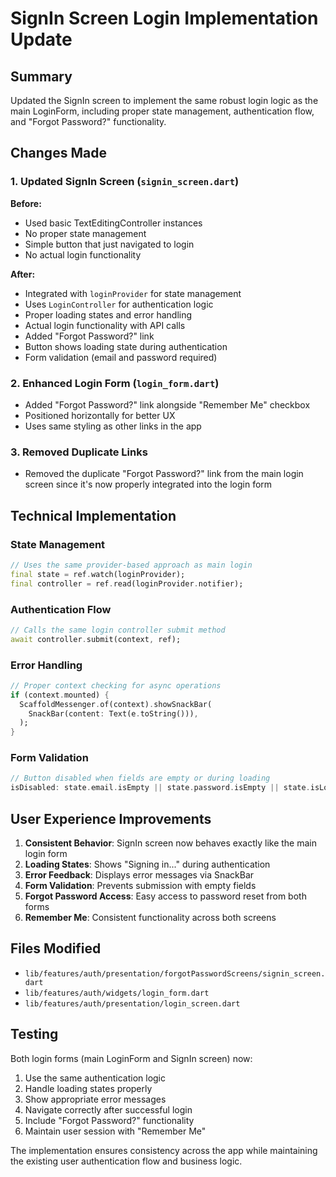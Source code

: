 # SignIn Screen Login Implementation Update

## Summary
Updated the SignIn screen to implement the same robust login logic as the main LoginForm, including proper state management, authentication flow, and "Forgot Password?" functionality.

## Changes Made

### 1. Updated SignIn Screen (`signin_screen.dart`)
**Before:**
- Used basic TextEditingController instances
- No proper state management
- Simple button that just navigated to login
- No actual login functionality

**After:**
- Integrated with `loginProvider` for state management
- Uses `LoginController` for authentication logic
- Proper loading states and error handling
- Actual login functionality with API calls
- Added "Forgot Password?" link
- Button shows loading state during authentication
- Form validation (email and password required)

### 2. Enhanced Login Form (`login_form.dart`)
- Added "Forgot Password?" link alongside "Remember Me" checkbox
- Positioned horizontally for better UX
- Uses same styling as other links in the app

### 3. Removed Duplicate Links
- Removed the duplicate "Forgot Password?" link from the main login screen since it's now properly integrated into the login form

## Technical Implementation

### State Management
```dart
// Uses the same provider-based approach as main login
final state = ref.watch(loginProvider);
final controller = ref.read(loginProvider.notifier);
```

### Authentication Flow
```dart
// Calls the same login controller submit method
await controller.submit(context, ref);
```

### Error Handling
```dart
// Proper context checking for async operations
if (context.mounted) {
  ScaffoldMessenger.of(context).showSnackBar(
    SnackBar(content: Text(e.toString())),
  );
}
```

### Form Validation
```dart
// Button disabled when fields are empty or during loading
isDisabled: state.email.isEmpty || state.password.isEmpty || state.isLoading
```

## User Experience Improvements

1. **Consistent Behavior**: SignIn screen now behaves exactly like the main login form
2. **Loading States**: Shows "Signing in..." during authentication
3. **Error Feedback**: Displays error messages via SnackBar
4. **Form Validation**: Prevents submission with empty fields
5. **Forgot Password Access**: Easy access to password reset from both forms
6. **Remember Me**: Consistent functionality across both screens

## Files Modified
- `lib/features/auth/presentation/forgotPasswordScreens/signin_screen.dart`
- `lib/features/auth/widgets/login_form.dart`
- `lib/features/auth/presentation/login_screen.dart`

## Testing
Both login forms (main LoginForm and SignIn screen) now:
1. Use the same authentication logic
2. Handle loading states properly
3. Show appropriate error messages
4. Navigate correctly after successful login
5. Include "Forgot Password?" functionality
6. Maintain user session with "Remember Me"

The implementation ensures consistency across the app while maintaining the existing user authentication flow and business logic.
